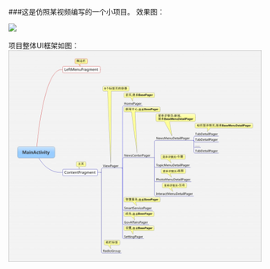 ###这是仿照某视频编写的一个小项目。
效果图：

![](https://github.com/xcg-code/SmartBeiJing/blob/master/ziliao/MyProjects.gif)

项目整体UI框架如图：
![](https://github.com/xcg-code/SmartBeiJing/blob/master/ziliao/UI%E6%A1%86%E6%9E%B6%E5%9B%BE.jpeg)

